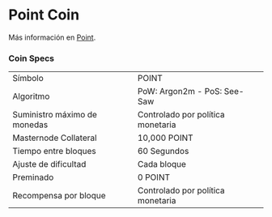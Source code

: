 Point Coin
==========

Más información en [Point](https://pointcoin.website).

### Coin Specs
<table>
<tr><td>Símbolo</td><td>POINT</td></tr>
<tr><td>Algoritmo</td><td>PoW: Argon2m - PoS: See-Saw</td></tr>
<tr><td>Suministro máximo de monedas</td><td>Controlado por política monetaria</td></tr>
<tr><td>Masternode Collateral</td><td>10,000 POINT</td></tr>
<tr><td>Tiempo entre bloques</td><td>60 Segundos</td></tr>
<tr><td>Ajuste de dificultad</td><td>Cada bloque</td></tr>
<tr><td>Preminado</td><td>0 POINT</td></tr>
<tr><td>Recompensa por bloque</td><td>Controlado por política monetaria</td></tr>
</table>